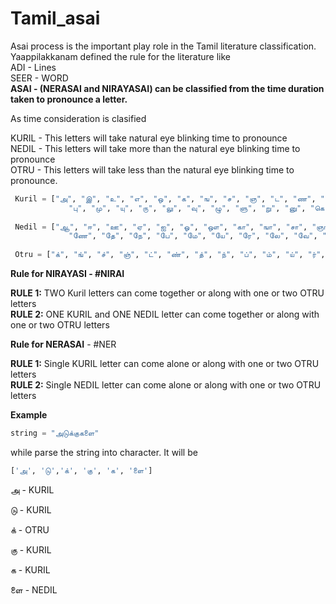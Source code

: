 # Tamil_asai

Asai process is the important play role in the Tamil literature classification. Yaappilakkanam defined the rule for the literature like  
ADI - Lines  
SEER - WORD  
**ASAI - (NERASAI and NIRAYASAI) can be classified from the time duration taken to pronounce a letter.**   

As time consideration is clasified  

KURIL - This letters will take natural eye blinking time to pronounce  
NEDIL - This letters will take more than the natural eye blinking time to pronounce  
OTRU -  This letters will take less than the natural eye blinking time to pronounce.  
```python
 Kuril = ["அ", "இ", "உ", "எ", "ஒ", "க", "ங", "ச", "ஞ", "ட", "ண", "த", "ந", "ப", "ம", "ய", "ர", "ல", "வ", "ழ", "ள", "ற", "ன", "கி", "ஙி", "சி", "ஞி", "டி", "ணி", "தி", "நி", "பி", "மி", "யி", "ரி", "லி", "வி", "ழி", "ளி", "றி", "னி", "கு", "ஙு", "சு", "ஞு", "டு", "ணு", "து", "நு",
             "பு", "மு", "யு", "ரு", "லு", "வு", "ழு", "ளு", "று", "னு", "கெ", "ஙெ", "செ", "ஞெ", "டெ", "ணெ", "தெ", "நெ", "பெ", "மெ", "யெ", "ரெ", "லெ", "வெ", "ழெ", "ளெ", "றெ", "னெ", "கொ", "ஙொ", "சொ", "ஞொ", "டொ", "ணொ", "தொ", "நொ", "பொ", "மொ", "யொ", "ரொ", "லொ", "வொ", "ழொ", "ளொ", "றொ", "னொ"]
             
 Nedil = ["ஆ", "ஈ", "ஊ", "ஏ", "ஐ", "ஓ", "ஔ", "கா", "ஙா", "சா", "ஞா", "டா", "ணா", "தா", "நா", "பா", "மா", "யா", "ரா", "லா", "வா", "ழா", "ளா", "றா", "னா", "கீ", "ஙீ", "சீ", "ஞீ", "டீ", "ணீ", "தீ", "நீ", "பீ", "மீ", "யீ", "ரீ", "லீ", "வீ", "ழீ", "ளீ", "றீ", "னீ", "கூ", "ஙூ", "சூ", "ஞூ", "டூ", "ணூ", "தூ", "நூ", "பூ", "மூ", "யூ", "ரூ", "லூ", "வூ", "ழூ", "ளூ", "றூ", "னூ", "கே", "ஙே", "சே", "ஞே", "டே",
             "ணே", "தே", "நே", "பே", "மே", "யே", "ரே", "லே", "வே", "ழே", "ளே", "றே", "னே", "கை", "ஙை", "சை", "ஞை", "டை", "ணை", "தை", "நை", "பை", "மை", "யை", "ரை", "லை", "வை", "ழை", "ளை", "றை", "னை", "கோ", "ஙோ", "சோ", "ஞோ", "டோ", "ணோ", "தோ", "நோ", "போ", "மோ", "யோ", "ரோ", "லோ", "வோ", "ழோ", "ளோ", "றோ", "னோ", "கௌ", "ஙௌ", "சௌ", "ஞௌ", "டௌ", "ணௌ", "தௌ", "நௌ", "பௌ", "மௌ", "யௌ", "ரௌ", "லௌ", "வௌ", "ழௌ", "ளௌ", "றௌ", "னௌ"]
             
 Otru = ["க்", "ங்", "ச்", "ஞ்", "ட்", "ண்", "த்", "ந்", "ப்", "ம்", "ய்", "ர்", "ல்", "வ்", "ழ்", "ள்", "ற்", "ன்", "ஃ"]
 ```

**Rule for NIRAYASI - #NIRAI** 

**RULE 1:** TWO Kuril letters can come together or along with one or two OTRU letters  
**RULE 2:** ONE KURIL and ONE NEDIL letter can come together or along with one or two OTRU letters  

**Rule for NERASAI** - #NER  

**RULE 1:** Single KURIL letter can come alone or along with one or two OTRU letters  
**RULE 2:** Single NEDIL letter can come alone or along with one or two OTRU letters  

**Example**
```python
string = "அடுக்குகளை"
```
while parse the string into character. It will be
```python
['அ', 'டு','க்', 'கு', 'க', 'ளை']
```
அ - KURIL  

டு - KURIL  

க் - OTRU  

கு - KURIL  

க - KURIL  

ளை - NEDIL  



